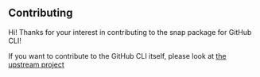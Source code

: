 ## Contributing

Hi! Thanks for your interest in contributing to the snap package for GitHub CLI!

If you want to contribute to the GitHub CLI itself, please look at [the upstream project](https://github.com/cli/cli)


